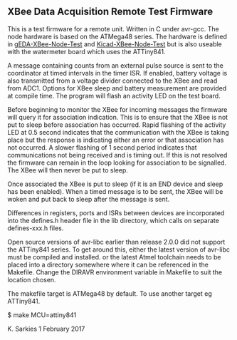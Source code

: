 XBee Data Acquisition Remote Test Firmware
------------------------------------------

This is a test firmware for a remote unit. Written in C under avr-gcc.
The node hardware is based on the ATMega48 series. The hardware is defined in
[gEDA-XBee-Node-Test](https://github.com/ksarkies/XBee-Acquisition/tree/master/Development/gEDA-XBee-node-test) and [Kicad-XBee-Node-Test](https://github.com/ksarkies/XBee-Acquisition/tree/master/Development/Kicad-XBee-node-test) but is also useable with the watermeter board
which uses the ATTiny841.

A message containing counts from an external pulse source is sent to the
coordinator at timed intervals in the timer ISR. If enabled, battery voltage is
also transmitted from a voltage divider connected to the XBee and read from
ADC1. Options for XBee sleep and battery measurement are provided at compile
time. The program will flash an activity LED on the test board.

Before beginning to monitor the XBee for incoming messages the firmware will
query it for association indication. This is to ensure that the XBee is not put
to sleep before association has occurred. Rapid flashing of the activity LED at
0.5 second indicates that the communication with the XBee is taking place but
the response is indicating either an error or that association has not occurred.
A slower flashing of 1 second period indicates that communications not being
received and is timing out. If this is not resolved the firmware can remain in
the loop looking for association to be signalled. The XBee will then never be
put to sleep.

Once associated the XBee is put to sleep (if it is an END device and sleep has
been enabled). When a timed message is to be sent, the XBee will be woken and
put back to sleep after the message is sent.

Differences in registers, ports and ISRs between devices are incorporated into
the defines.h header file in the lib directory, which calls on separate
defines-xxx.h files.

Open source versions of avr-libc earlier than release 2.0.0 did not support the
ATTiny841 series. To get around this, either the latest version of avr-libc must
be compiled and installed. or the latest Atmel toolchain needs to be placed into
a directory somewhere where it can be referenced in the Makefile. Change the
DIRAVR environment variable in Makefile to suit the location chosen.

The makefile target is ATMega48 by default. To use another target eg ATTiny841.

$ make MCU=attiny841

K. Sarkies
1 February 2017


